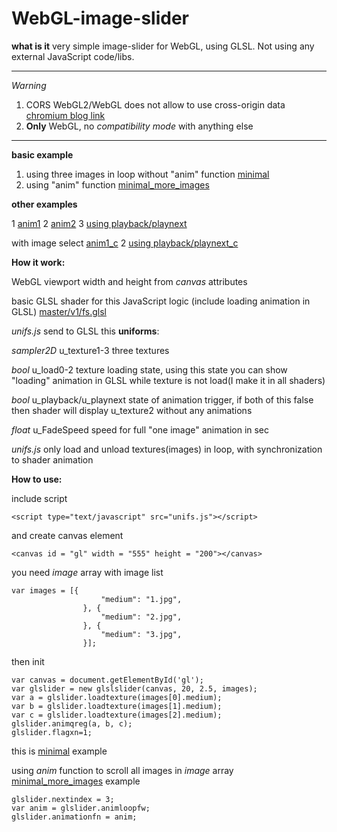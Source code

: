 # WebGL-image-slider

**what is it** very simple image-slider for WebGL, using GLSL. Not using any external JavaScript code/libs.
___

*Warning*

1. CORS WebGL2/WebGL does not allow to use cross-origin data [chromium blog link](https://blog.chromium.org/2011/07/using-cross-domain-images-in-webgl-and.html)
2. **Only** WebGL, no *compatibility mode* with anything else
___

**basic example**

1. using three images in loop without "anim" function [minimal](https://danilw.github.io/WebGL-image-slider/v1/minimal/simple_slider.html)
2. using "anim" function [minimal_more_images](https://danilw.github.io/WebGL-image-slider/v1/minimal_more_images/simple_slider.html)

**other examples**

1 [anim1](https://danilw.github.io/WebGL-image-slider/v1/anim1/simple_slider.html) 2 [anim2](https://danilw.github.io/WebGL-image-slider/v1/anim2/simple_slider.html) 3 [using playback/playnext](https://danilw.github.io/WebGL-image-slider/v1/fs3d/simple_slider.html) 

with image select [anim1_c](https://danilw.github.io/WebGL-image-slider/v1/anim1/simple_slider_c.html) 2 [using playback/playnext_c](https://danilw.github.io/WebGL-image-slider/v1/fs3d/simple_slider_c.html)

**How it work:**

WebGL viewport width and height from *canvas* attributes

basic GLSL shader for this JavaScript logic (include loading animation in GLSL) [master/v1/fs.glsl](https://github.com/danilw/WebGL-image-slider/blob/master/v1/fs.glsl)

*unifs.js* send to GLSL this **uniforms**:

*sampler2D* u_texture1-3 three textures

*bool* u_load0-2 texture loading state, using this state you can show "loading" animation in GLSL while texture is not load(I make it in all shaders)

*bool* u_playback/u_playnext state of animation trigger, if both of this false then shader will display u_texture2 without any animations

*float* u_FadeSpeed speed for full "one image" animation in sec

*unifs.js* only load and unload textures(images) in loop, with synchronization to shader animation

**How to use:**

include script
```
<script type="text/javascript" src="unifs.js"></script>
```
and create canvas element
```
<canvas id = "gl" width = "555" height = "200"></canvas>
```
you need *image* array with image list
```
var images = [{
                    "medium": "1.jpg",
                }, {
                    "medium": "2.jpg",
                }, {
                    "medium": "3.jpg",
                }];
```
then init
```
var canvas = document.getElementById('gl');
var glslider = new glslslider(canvas, 20, 2.5, images);
var a = glslider.loadtexture(images[0].medium);
var b = glslider.loadtexture(images[1].medium);
var c = glslider.loadtexture(images[2].medium);
glslider.animqreg(a, b, c);
glslider.flagxn=1;
```
this is [minimal](https://danilw.github.io/WebGL-image-slider/v1/minimal/simple_slider.html) example

using *anim* function to scroll all images in *image* array [minimal_more_images](https://danilw.github.io/WebGL-image-slider/v1/minimal_more_images/simple_slider.html) example
```
glslider.nextindex = 3;
var anim = glslider.animloopfw;
glslider.animationfn = anim;
```
